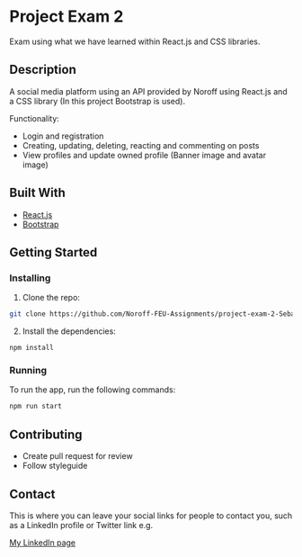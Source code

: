 # Project Exam 2 

Exam using what we have learned within React.js and CSS libraries.


## Description

A social media platform using an API provided by Noroff using React.js and a CSS library (In this project Bootstrap is used).

Functionality: 
- Login and registration
- Creating, updating, deleting, reacting and commenting on posts
- View profiles and update owned profile (Banner image and avatar image)




## Built With

- [React.js](https://reactjs.org/)
- [Bootstrap](https://getbootstrap.com)

## Getting Started

### Installing

1. Clone the repo:

```bash
git clone https://github.com/Noroff-FEU-Assignments/project-exam-2-SebastianOen.git
```

2. Install the dependencies:

```
npm install
```

### Running

To run the app, run the following commands:

```bash
npm run start
```

## Contributing

- Create pull request for review
- Follow styleguide

## Contact

This is where you can leave your social links for people to contact you, such as a LinkedIn profile or Twitter link e.g.


[My LinkedIn page](https://www.linkedin.com/in/sebastian-%C3%B8en-06b470234/)

